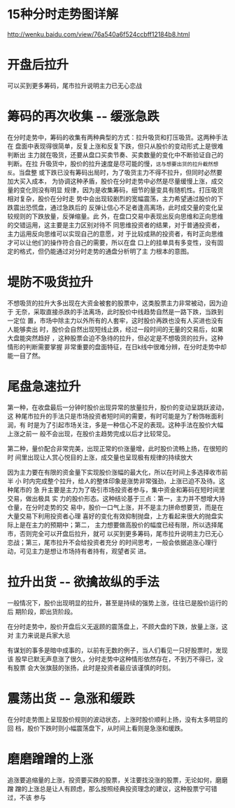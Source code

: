 # 15种分时走势图详解
  http://wenku.baidu.com/view/76a540a6f524ccbff12184b8.html

# 开盘后拉升

  可以买到更多筹码，尾市拉升说明主力已无心恋战

# 筹码的再次收集 -- 缓涨急跌 

  在分时走势中，筹码的收集有两种典型的方式：拉升吸货和打压吸货。这两种手法在
  盘面中表现得很简单，反复上涨和反复下跌，但只从股价的变动形式上是很难判断出
  主力就在吸货，还要从盘口买卖节奏、买卖数量的变化中不断验证自己的判断。在拉
  升吸货中，股价的拉升速度是尽可能的慢，`这与想要出货的拉升截然想反`。当盘整
  或下跌已没有筹码出局时，为了吸货主力不得不拉升，但同时必然要加大买入成本，
  为协调这种矛盾，股价在分时走势中必然是尽量缓慢上涨，成交量的变化则没有明显
  规律，因为是收集筹码，细节的量变具有随机性。打压吸货相对复杂，股价在分时走
  势中会出现较剧烈的宽幅震荡，主力希望通过股价的下跌震出恐慌盘，通过急跌后的
  反弹让信心不足者逢高离场，此时成交量的变化呈较规则的下跌放量，反弹缩量。此
  外，在盘口交易中表现出反向思维和正向思维的交错运用，这主要是主力区别对待不
  同思维投资者的结果，对于普通投资者，主力运用反向思维可以实现自己的意愿，对
  于比较成熟的投资者，有时正向思维才可以让他们的操作符合自己的需要，所以在盘
  口上的挂单具有多变性，没有固定的格式，但仍能通过对分时走势的通盘分析明了主
  力根本的意图。

# 堤防不吸货拉升

  不想吸货的拉升大多出现在大资金被套的股票中，这类股票主力非常被动，因为迫于
  无奈，采取直接杀跌的手法离场，此时股价中线趋势自然是一路下跌，当跌到一定位
  置，市场中除主力以外所有的人套牢，这时股价再跌也没有人买进也没有人能够卖出
  时，股价会自然出现短线止跌，经过一段时间的无量的交易后，如果大盘能突然趋好
  ，这种股票会迫不急待的拉升，但必定是不想吸货的拉升。这种情形的判断需要掌握
  非常重要的盘面特征，在日k线中很难分辨，在分时走势中却能一目了然。


# 尾盘急速拉升

  第一种，在收盘最后一分钟时股价出现异常的放量拉升，股价的变动呈跳跃波动，这
  种尾市拉升的手法只是市场投资者短时间的需要，有时可能是为了粉饰帐面利润，有
  时是为了引起市场关注，多是一种信心不足的表现。这种手法在股价大幅上涨之前一
  般不会出现，在股价主趋势完成以后才比较常见。

  第二种，量价配合非常完美，出现正常的价涨量增，此时股价流畅上扬，在很短的时
  间里出现让人赏心悦目的上涨，成交量也呈现极有规律的持续放大

  因为主力要在有限的资金量下实现股价涨幅的最大化，所以在时间上多选择收市前半
  小
  时内完成整个拉升，给人的整体印象是涨势非常强劲，上涨已迫不及待。这种尾市的
  急
  升主要是主力为了吸引市场投资者参与，集中资金和筹码在短时间里交易，做出极具
  实
  力的股价形态。这种结论基于三点：第一，主力并不想增大持仓量，在分时走势的交
  易中，股价一口气上涨，并不是主力拼命想要货，而是在大量交易下利用投资者心理
  喜好的变化有效抑制抛盘，上方看起来很大的抛盘实际上是在主力的预期中；第二，
  主力想要做高股价的幅度已经有限，所以选择尾市，否则完全可以开盘后拉升，就可
  以买到更多筹码，尾市拉升说明主力已无心恋战；第三，尾市拉升不会给投资者充分
  的时间思考，一般会依据追涨心理行动，可见主力是想让市场持有者持有，观望者买
  进。


# 拉升出货 -- 欲擒故纵的手法

  一般情况下，股价出现明显的拉升，甚至是持续的强势上涨，往往已是股价运行的后
  期阶段，即出货阶段。

  在分时走势中，股价开盘后义无返顾的震荡盘上，不顾大盘的下跌，放量上涨，这对
  主力来说是兵家大忌

  有谋划的事多是暗中成事的，以前有无数的例子，当人们看见一只好股票时，发现该
  股早已默无声息涨了很久，分时走势中这种情形依然存在，不到万不得已，没有股票
  会大张旗鼓的张扬，此时是投资者最应该谨慎的时刻。

# 震荡出货 -- 急涨和缓跌

  在分时走势图上呈现股价规则的波动状态，上涨时股价顺利上扬，没有太多明显的回
  档，股价下跌时则小幅震荡盘下，从时间上看则是急涨和缓跌。

# 磨磨蹭蹭的上涨

  追涨要追缩量的上涨，投资要买跌的股票，关注要找没涨的股票，无论如何，磨磨蹭
  蹭的上涨总是让人有顾虑，那么按照经典投资理念的建议，这种股票宁可错过，不该
  参与

